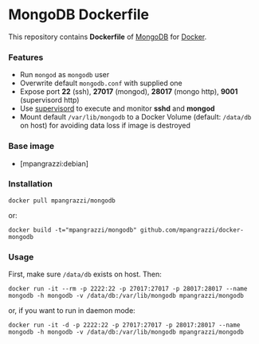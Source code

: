 MongoDB Dockerfile
==================

This repository contains **Dockerfile** of [MongoDB](http://www.mongodb.org) for [Docker](https://www.docker.com).

### Features

- Run `mongod` as `mongodb` user
- Overwrite default `mongodb.conf` with supplied one
- Expose port **22** (ssh), **27017** (mongod), **28017** (mongo http), **9001** (supervisord http)
- Use [supervisord](http://supervisord.org) to execute and monitor **sshd** and **mongod**
- Mount default `/var/lib/mongodb` to a Docker Volume (default: `/data/db` on host) for avoiding data loss if image is destroyed

### Base image

- [mpangrazzi:debian]

### Installation

`docker pull mpangrazzi/mongodb`

or:

`docker build -t="mpangrazzi/mongodb" github.com/mpangrazzi/docker-mongodb`

### Usage

First, make sure `/data/db` exists on host. Then:

```
docker run -it --rm -p 2222:22 -p 27017:27017 -p 28017:28017 --name mongodb -h mongodb -v /data/db:/var/lib/mongodb mpangrazzi/mongodb
```

or, if you want to run in daemon mode:

```
docker run -it -d -p 2222:22 -p 27017:27017 -p 28017:28017 --name mongodb -h mongodb -v /data/db:/var/lib/mongodb mpangrazzi/mongodb
```
